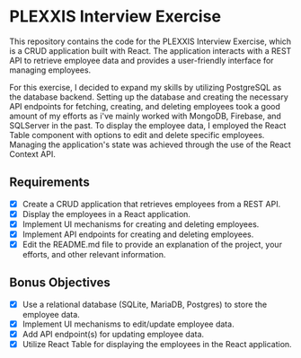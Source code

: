 # PLEXXIS Interview Exercise

This repository contains the code for the PLEXXIS Interview Exercise, which is a CRUD application built with React. The application interacts with a REST API to retrieve employee data and provides a user-friendly interface for managing employees. 

For this exercise, I decided to expand my skills by utilizing PostgreSQL as the database backend. Setting up the database and creating the necessary API endpoints for fetching, creating, and deleting employees took a good amount of my efforts as i've mainly worked with MongoDB, Firebase, and SQLServer in the past. To display the employee data, I employed the React Table component with options to edit and delete specific employees. Managing the application's state was achieved through the use of the React Context API.

## Requirements
- [X] Create a CRUD application that retrieves employees from a REST API.
- [X] Display the employees in a React application.
- [X] Implement UI mechanisms for creating and deleting employees.
- [X] Implement API endpoints for creating and deleting employees.
- [X] Edit the README.md file to provide an explanation of the project, your efforts, and other relevant information.

## Bonus Objectives
- [X] Use a relational database (SQLite, MariaDB, Postgres) to store the employee data.
- [X] Implement UI mechanisms to edit/update employee data.
- [X] Add API endpoint(s) for updating employee data.
- [X] Utilize React Table for displaying the employees in the React application.

